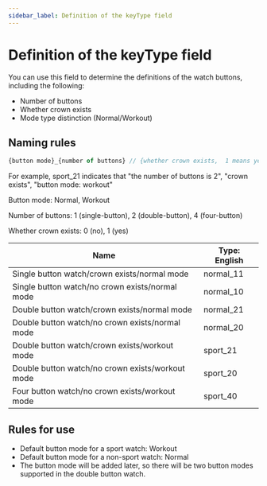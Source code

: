 ```yaml
---
sidebar_label: Definition of the keyType field
---
```


# Definition of the keyType field

You can use this field to determine the definitions of the watch buttons, including the following:

- Number of buttons
- Whether crown exists
- Mode type distinction (Normal/Workout)

## Naming rules

```javascript
{button mode}_{number of buttons} // {whether crown exists,  1 means yes, 0 means no}
```

For example, sport_21 indicates that "the number of buttons is 2", "crown exists", "button mode: workout"

Button mode: Normal, Workout

Number of buttons: 1 (single-button), 2 (double-button), 4 (four-button)

Whether crown exists: 0 (no), 1 (yes)

| **Name**                                         | **Type: English** |
| ------------------------------------------------ | ----------------- |
| Single button watch/crown exists/normal mode     | normal_11         |
| Single button watch/no crown exists/normal mode  | normal_10         |
| Double button watch/crown exists/normal mode     | normal_21         |
| Double button watch/no crown exists/normal mode  | normal_20         |
| Double button watch/crown exists/workout mode    | sport_21          |
| Double button watch/no crown exists/workout mode | sport_20          |
| Four button watch/no crown exists/workout mode   | sport_40          |

## Rules for use

- Default button mode for a sport watch: Workout
- Default button mode for a non-sport watch: Normal
- The button mode will be added later, so there will be two button modes supported in the double button watch.
